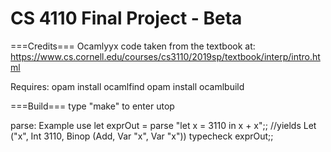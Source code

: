 CS 4110 Final Project - Beta
==================

===Credits===
Ocamlyyx code taken from the textbook at: https://www.cs.cornell.edu/courses/cs3110/2019sp/textbook/interp/intro.html


Requires:
opam install ocamlfind
opam install ocamlbuild

===Build===
type "make" to enter utop

parse:
Example use
    let exprOut = parse "let x = 3110 in x + x";;
        //yields Let ("x", Int 3110, Binop (Add, Var "x", Var "x"))
    typecheck exprOut;;


